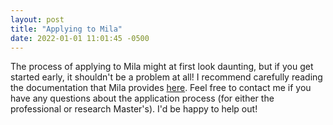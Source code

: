 ```yaml
---
layout: post
title: "Applying to Mila"
date: 2022-01-01 11:01:45 -0500
---
```

The process of applying to Mila might at first look daunting, but if you get started early, it shouldn't be a problem at all! I recommend carefully reading the documentation that Mila provides [here](https://mila.quebec/en/cours/supervision/). Feel free to contact me if you have any questions about the application process (for either the professional or research Master's). I'd be happy to help out!
